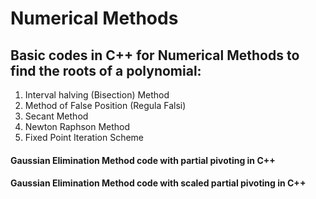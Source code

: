 # Numerical Methods

## Basic codes in C++ for Numerical Methods to find the roots of a polynomial:
1. Interval halving (Bisection) Method
2. Method of False Position (Regula Falsi)
3. Secant Method
4. Newton Raphson Method
5. Fixed Point Iteration Scheme

#### Gaussian Elimination Method code with partial pivoting in C++

#### Gaussian Elimination Method code with scaled partial pivoting in C++

